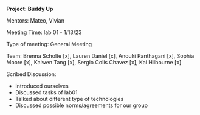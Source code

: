 **Project: Buddy Up**

Mentors: Mateo, Vivian

Meeting Time: lab 01 - 1/13/23

Type of meeting: General Meeting

Team: Brenna Scholte [x], Lauren Daniel [x], Anouki Panthagani [x], Sophia Moore [x], Kaiwen Tang [x], Sergio Colis Chavez [x], Kai Hilbourne [x]

Scribed Discussion:
- Introduced ourselves
- Discussed tasks of lab01
- Talked about different type of technologies
- Discussed possible norms/agreements for our group